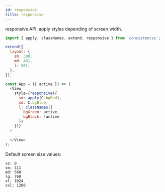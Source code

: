 ```yaml
---
id: responsive
title: responsive
---
```


responsive API. apply styles depending of screen width.

```js
import { apply, classNames, extend, responsive } from 'consistencss';

extend({
  layout: {
    sm: 300,
    md: 401,
    l: 501,
  },
});

const App = ({ active }) => (
  <View
    style={responsive({
      sm: apply(C.bgRed),
      md: C.bgBlue,
      l: classNames({
        bgGreen: active,
        bgBlack: !active 
      })
    })}
  >
    ...
  </View>
);
```

Default screen size values:

```
xs: 0
sm: 411
md: 568
lg: 768
xl: 1024
xxl: 1280
```
